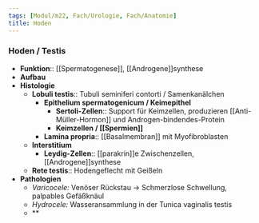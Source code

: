 ```yaml
---
tags: [Modul/m22, Fach/Urologie, Fach/Anatomie]
title: Hoden
---
```

### Hoden / Testis
- **Funktion**:: [[Spermatogenese]], [[Androgene]]synthese
- **Aufbau**
- **Histologie**
	- **Lobuli testis**:: Tubuli seminiferi contorti / Samenkanälchen
		- **Epithelium spermatogenicum / Keimepithel**
			- **Sertoli-Zellen**:: Support für Keimzellen, produzieren [[Anti-Müller-Hormon]] und Androgen-bindendes-Protein
			- **Keimzellen / [[Spermien]]**
		- **Lamina propria**:: [[Basalmembran]] mit Myofibroblasten
	- **Interstitium**
		- **Leydig-Zellen**:: [[parakrin]]e Zwischenzellen, [[Androgene]]synthese
	- **Rete testis**:: Hodengeflecht mit Geißeln
- **Pathologien**
	- *Varicocele:* Venöser Rückstau → Schmerzlose Schwellung, palpables Gefäßknäul
	- *Hydrocele:* Wasseransammlung in der Tunica vaginalis testis
	- **
